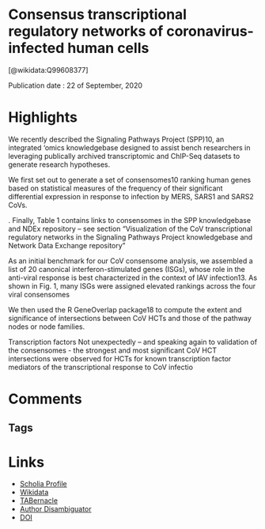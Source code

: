 
Consensus transcriptional regulatory networks of coronavirus-infected human cells
=================================================================================
  
  [@wikidata:Q99608377]  
  
Publication date : 22 of September, 2020  

# Highlights

We recently described the Signaling Pathways Project (SPP)10, an integrated ‘omics knowledgebase designed to assist bench researchers in leveraging publically archived transcriptomic and ChIP-Seq datasets to generate research hypotheses.

We first set out to generate a set of consensomes10 ranking human genes based on statistical measures of the frequency of their significant differential expression in response to infection by MERS, SARS1 and SARS2 CoVs.

. Finally, Table 1 contains links to consensomes in the SPP knowledgebase and NDEx repository – see section “Visualization of the CoV transcriptional regulatory networks in the Signaling Pathways Project knowledgebase and Network Data Exchange repository”


As an initial benchmark for our CoV consensome analysis, we assembled a list of 20 canonical interferon-stimulated genes (ISGs), whose role in the anti-viral response is best characterized in the context of IAV infection13. As shown in Fig. 1, many ISGs were assigned elevated rankings across the four viral consensomes

We then used the R GeneOverlap package18 to compute the extent and significance of intersections between CoV HCTs and those of the pathway nodes or node families.

Transcription factors Not unexpectedly – and speaking again to validation of the consensomes - the strongest and most significant CoV HCT intersections were observed for HCTs for known transcription factor mediators of the transcriptional response to CoV infectio
# Comments

## Tags

# Links
  
 * [Scholia Profile](https://scholia.toolforge.org/work/Q99608377)  
 * [Wikidata](https://www.wikidata.org/wiki/Q99608377)  
 * [TABernacle](https://tabernacle.toolforge.org/?#/tab/manual/Q99608377/P921%3BP4510)  
 * [Author Disambiguator](https://author-disambiguator.toolforge.org/work_item_oauth.php?id=Q99608377&batch_id=&match=1&author_list_id=&doit=Get+author+links+for+work)  
 * [DOI](https://doi.org/10.1038/S41597-020-00628-6)  
